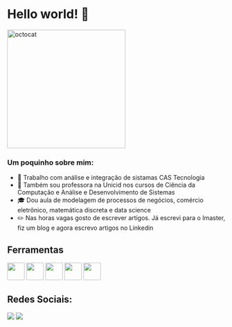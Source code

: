 # Hello world! 👋

<img width="273" alt="octocat" src="https://user-images.githubusercontent.com/15464302/144764740-cd371e94-e716-4838-85be-9315052c8a6a.png">

### Um poquinho sobre mim:

- 🏢 Trabalho com análise e integração de sistamas CAS Tecnologia
- 🏫 Também sou professora na Unicid nos cursos de Ciência da Computação e Análise e Desenvolvimento de Sistemas
- 🎓 Dou aula de modelagem de processos de negócios, comércio eletrônico, matemática discreta e data science 
- ✏️ Nas horas vagas gosto de escrever artigos. Já escrevi para o Imaster, fiz um blog e agora escrevo artigos no Linkedin


## Ferramentas
<img src="https://cdn.jsdelivr.net/gh/devicons/devicon/icons/jupyter/jupyter-original-wordmark.svg" width="40" height="40"/> <img src="https://cdn.jsdelivr.net/gh/devicons/devicon/icons/numpy/numpy-original-wordmark.svg" width="40" height="40"/> <img src="https://cdn.jsdelivr.net/gh/devicons/devicon/icons/pandas/pandas-original-wordmark.svg" width="40" height="40"/> <img src="https://cdn.jsdelivr.net/gh/devicons/devicon/icons/python/python-original-wordmark.svg" width="40" height="40"/> <img src="https://cdn.jsdelivr.net/gh/devicons/devicon/icons/tensorflow/tensorflow-original.svg" width="40" height="40"/>

## Redes Sociais:

<div>
<a href="https://www.instagram.com/carla_olivei/" target="_blank"><img src="https://img.shields.io/badge/-Instagram-%23E4405F?style=for-the-badge&logo=instagram&logoColor=white" target="_blank"></a>
<a href="https://www.linkedin.com/in/carlaolivei/" target="_blank"><img src="https://img.shields.io/badge/-LinkedIn-%230077B5?style=for-the-badge&logo=linkedin&logoColor=white" target="_blank"></a>   
</div>

